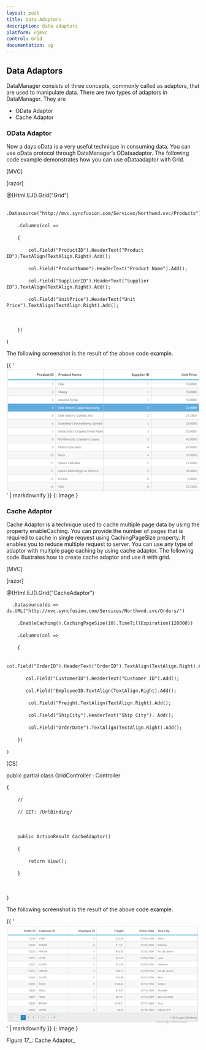 ```yaml
---
layout: post
title: Data-Adaptors
description: data adaptors
platform: ejmvc
control: Grid
documentation: ug
---
```


## Data Adaptors

DataManager consists of three concepts, commonly called as adaptors, that are used to manipulate data. There are two types of adaptors in DataManager. They are

* OData Adaptor
* Cache Adaptor
### OData Adaptor


Now a days oData is a very useful technique in consuming data. You can use oData protocol through DataManager’s ODataadaptor. The following code example demonstrates how you can use oDataadaptor with Grid.







[MVC]



[razor]

@(Html.EJ().Grid<object>("Grid")

        .Datasource("http://mvc.syncfusion.com/Services/Northwnd.svc/Products")

        .Columns(col =>

        {

            col.Field("ProductID").HeaderText("Product ID").TextAlign(TextAlign.Right).Add();

            col.Field("ProductName").HeaderText("Product Name").Add();

            col.Field("SupplierID").HeaderText("Supplier ID").TextAlign(TextAlign.Right).Add();

            col.Field("UnitPrice").HeaderText("Unit Price").TextAlign(TextAlign.Right).Add();



        })

 )





The following screenshot is the result of the above code example.



{{ '![](Data-Adaptors_images/Data-Adaptors_img1.png)' | markdownify }}
{:.image }




### Cache Adaptor

Cache Adaptor is a technique used to cache multiple page data by using the property enableCaching. You can provide the number of pages that is required to cache in single request using CachingPageSize property. It enables you to reduce multiple request to server. You can use any type of adaptor with multiple page caching by using cache adaptor. The following code illustrates how to create cache adaptor and use it with grid.





[MVC]

[razor]



  @(Html.EJ().Grid<OrdersView>("CacheAdaptor")

      .Datasource(ds =>         ds.URL("http://mvc.syncfusion.com/Services/Northwnd.svc/Orders/")

        .EnableCaching().CachingPageSize(10).TimeTillExpiration(120000))

        .Columns(col =>

        {

           col.Field("OrderID").HeaderText("OrderID").TextAlign(TextAlign.Right).Add();

           col.Field("CustomerID").HeaderText("Customer ID").Add();

           col.Field("EmployeeID.TextAlign(TextAlign.Right).Add();

            col.Field("Freight.TextAlign(TextAlign.Right).Add();

            col.Field("ShipCity").HeaderText("Ship City"). Add();

            col.Field("OrderDate").TextAlign(TextAlign.Right).Add();

        })

    )





[CS]



public partial class GridController : Controller

    {

        //

        // GET: /UrlBinding/



        public ActionResult CacheAdaptor()

        {

            return View();

        }



    }





The following screenshot is the result of the above code example.



{{ '![C:/Users/ApoorvahR/Desktop/1.png](Data-Adaptors_images/Data-Adaptors_img2.png)' | markdownify }}
{:.image }


_Figure_ _17__: Cache Adaptor_

